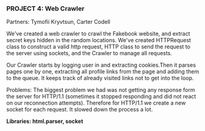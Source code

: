### PROJECT 4: Web Crawler

Partners: Tymofii Kryvtsun, Carter Codell

We've created a web crawler to crawl the Fakebook website,
and extract secret keys hidden in the random locations.
We've created HTTPRequest class to construct a valid http request,
HTTP class to send the request to the server using sockets, and the Crawler to manage
all requests.

Our Crawler starts by logging user in and extracting cookies.Then it parses pages one by one,
extracting all profile links from the page and adding them to the queue. It keeps
track of already visited links not to get into the loop.

Problems: The biggest problem we had was not getting any response form the server for HTTP/1.1
(sometimes it stopped responding and did not react on our reconnection attempts).
Therefore for HTTP/1.1 we create a new socket for each request. It slowed down the process a lot.

__Libraries: html.parser, socket__
